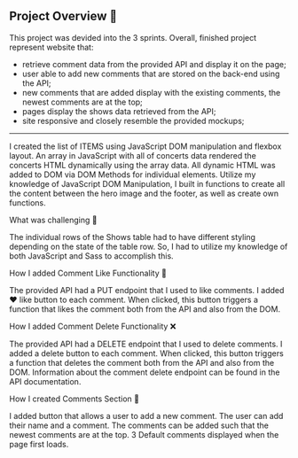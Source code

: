 ## Project Overview 🌱

This project was devided into the 3 sprints. Overall, finished project represent website that:

- retrieve comment data from the provided API and display it on the page; <br/>
- user able to add new comments that are stored on the back-end using the API; <br/>
- new comments that are added display with the existing comments, the newest comments are at the top; <br/>
- pages display the shows data retrieved from the API; <br/>
- site responsive and closely resemble the provided mockups; <br/>
<hr/>
<p> I created the list of ITEMS using JavaScript DOM manipulation and flexbox layout.
An array in JavaScript with all of concerts data rendered the concerts HTML dynamically using the array data.
All dynamic HTML was added to DOM via DOM Methods for individual elements. 
Utilize my knowledge of JavaScript DOM Manipulation, I built in functions to create all the content between the hero image and the footer, as well as create own functions.</p>
What was challenging 📍
<br/>
<p> The individual rows of the Shows table had to have different styling depending on the state of the table row. So, I had to utilize my knowledge of both JavaScript and Sass to accomplish this.</p>

How I added Comment Like Functionality 🖤

<p> The provided API had a PUT endpoint that I used to like comments. I added ❤️ like button to each comment. When clicked, this button triggers a function that likes the comment both from the API and also from the DOM.</p>

How I added Comment Delete Functionality ❌

<p> The provided API had a DELETE endpoint that I used to delete comments. I added a delete button to each comment. When clicked, this button triggers a function that deletes the comment both from the API and also from the DOM. Information about the comment delete endpoint can be found in the API documentation.</p>

How I created Comments Section 💬

<p> I added button that allows a user to add a new comment. The user can add their name and a comment. The comments can be added such that the newest comments are at the top. 3 Default comments displayed when the page first loads.</p>
